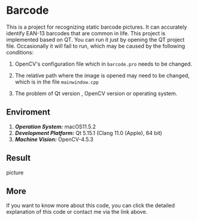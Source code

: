 # Barcode
This is a project for recognizing static barcode pictures. It can accurately identify EAN-13 barcodes that are common in life. This project is implemented based on QT. You can run it just by opening the QT project file. Occasionally it will fail to run, which may be caused by the following conditions:

1. OpenCV's configuration file which in ``barcode.pro`` needs to be changed.
2. The relative path where the image is opened may need to be changed, which is in the file ``mainwindow.cpp``

3. The problem of Qt version , OpenCV version or operating system.

## Enviroment

1. ***Operation System:*** macOS11.5.2
2. ***Development Platform:*** Qt 5.15.1 (Clang 11.0 (Apple), 64 bit)
3. ***Machine Vision:*** OpenCV-4.5.3

## Result

picture

## More

If you want to know more about this code, you can click the detailed explanation of this code or contact me via the link above. 
